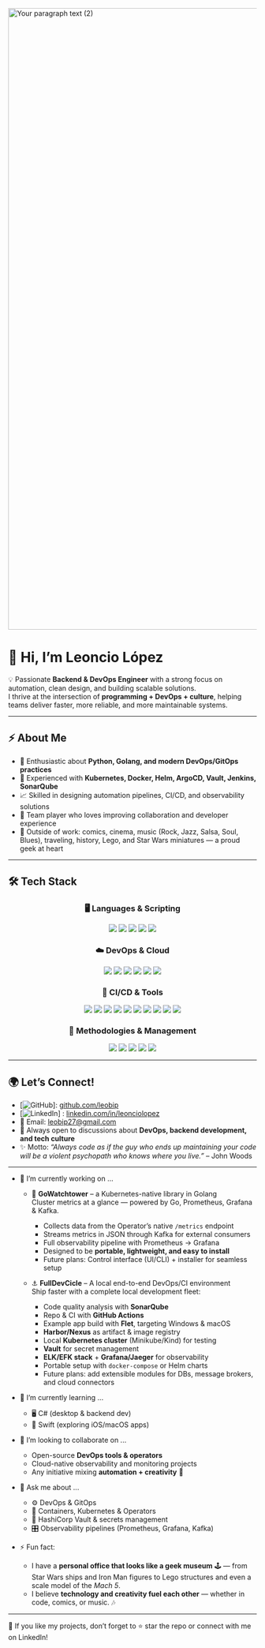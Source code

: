 <img width="2240" height="1260" alt="Your paragraph text (2)" src="https://github.com/user-attachments/assets/11d5c51e-729c-40d0-9cbc-ae866811d487" />



# 👋 Hi, I’m Leoncio López  

💡 Passionate **Backend & DevOps Engineer** with a strong focus on automation, clean design, and building scalable solutions.  
I thrive at the intersection of **programming + DevOps + culture**, helping teams deliver faster, more reliable, and more maintainable systems.  

---

## ⚡ About Me  
- 🚀 Enthusiastic about **Python, Golang, and modern DevOps/GitOps practices**  
- 🐳 Experienced with **Kubernetes, Docker, Helm, ArgoCD, Vault, Jenkins, SonarQube**  
- 📈 Skilled in designing automation pipelines, CI/CD, and observability solutions  
- 🤝 Team player who loves improving collaboration and developer experience  
- 🎨 Outside of work: comics, cinema, music (Rock, Jazz, Salsa, Soul, Blues), traveling, history, Lego, and Star Wars miniatures — a proud geek at heart  

---

## 🛠️ Tech Stack  

<h3 align="center">🖥️ Languages & Scripting</h3>
<div align="center">
  <img src="https://img.shields.io/badge/Python-3776AB?style=for-the-badge&logo=python&logoColor=white"/>
  <img src="https://img.shields.io/badge/Go-00ADD8?style=for-the-badge&logo=go&logoColor=white"/>
  <img src="https://img.shields.io/badge/Bash-121011?style=for-the-badge&logo=gnu-bash&logoColor=white"/>
  <img src="https://img.shields.io/badge/YAML-CB171E?style=for-the-badge&logo=yaml&logoColor=white"/>
  <img src="https://img.shields.io/badge/C%23-239120?style=for-the-badge&logo=c-sharp&logoColor=white"/>
</div>

<h3 align="center">☁️ DevOps & Cloud</h3>
<div align="center">
  <img src="https://img.shields.io/badge/Docker-2496ED?style=for-the-badge&logo=docker&logoColor=white"/>
  <img src="https://img.shields.io/badge/Kubernetes-326CE5?style=for-the-badge&logo=kubernetes&logoColor=white"/>
  <img src="https://img.shields.io/badge/OpenShift-EE0000?style=for-the-badge&logo=red-hat-open-shift&logoColor=white"/>
  <img src="https://img.shields.io/badge/AWS-232F3E?style=for-the-badge&logo=amazon-aws&logoColor=white"/>
  <img src="https://img.shields.io/badge/ArgoCD-FE4D00?style=for-the-badge&logo=argo&logoColor=white"/>
  <img src="https://img.shields.io/badge/Helm-0F1689?style=for-the-badge&logo=helm&logoColor=white"/>
</div>

<h3 align="center">🔧 CI/CD & Tools</h3>
<div align="center">
  <img src="https://img.shields.io/badge/Git-F05032?style=for-the-badge&logo=git&logoColor=white"/>
  <img src="https://img.shields.io/badge/GitHub-181717?style=for-the-badge&logo=github&logoColor=white"/>
  <img src="https://img.shields.io/badge/GitLab-FC6D26?style=for-the-badge&logo=gitlab&logoColor=white"/>
  <img src="https://img.shields.io/badge/Jenkins-D24939?style=for-the-badge&logo=jenkins&logoColor=white"/>
  <img src="https://img.shields.io/badge/CloudBees-1997B5?style=for-the-badge&logo=jenkins&logoColor=white"/>
  <img src="https://img.shields.io/badge/SonarQube-4E9BCD?style=for-the-badge&logo=sonarqube&logoColor=white"/>
  <img src="https://img.shields.io/badge/Artifactory-3DDC84?style=for-the-badge&logo=jfrog&logoColor=white"/>
  <img src="https://img.shields.io/badge/Grafana-F46800?style=for-the-badge&logo=grafana&logoColor=white"/>
  <img src="https://img.shields.io/badge/Prometheus-E6522C?style=for-the-badge&logo=prometheus&logoColor=white"/>
  <img src="https://img.shields.io/badge/HashiCorp_Vault-555555?style=for-the-badge&logo=vault&logoColor=white"/>
</div>

<h3 align="center">📌 Methodologies & Management</h3>
<div align="center">
  <img src="https://img.shields.io/badge/DevOps-555555?style=for-the-badge&logo=devops&logoColor=white"/>
  <img src="https://img.shields.io/badge/Agile-28A745?style=for-the-badge&logo=atlassian&logoColor=white"/>
  <img src="https://img.shields.io/badge/GitOps-FF3366?style=for-the-badge&logo=git&logoColor=white"/>
  <img src="https://img.shields.io/badge/Jira-0052CC?style=for-the-badge&logo=jira&logoColor=white"/>
  <img src="https://img.shields.io/badge/Prince2-2E5C9A?style=for-the-badge&logo=readthedocs&logoColor=white"/>
</div>

---

## 🌍 Let’s Connect!  
- [![GitHub](https://img.shields.io/badge/GitHub-181717?style=for-the-badge&logo=github&logoColor=white)]: [github.com/leobip](https://github.com/leobip)  
- [![LinkedIn](https://img.shields.io/badge/LinkedIn-0077B5?style=flat&logo=linkedin&logoColor=white)] : [linkedin.com/in/leonciolopez](https://www.linkedin.com/in/leoncio-lópez-00527474/)  
- 📧 Email: leobip27@gmail.com  
- 💬 Always open to discussions about **DevOps, backend development, and tech culture**  
- ✨ Motto: *“Always code as if the guy who ends up maintaining your code will be a violent psychopath who knows where you live.”* – John Woods   

---
- 🔭 I’m currently working on ...
  
  - 🚀 **GoWatchtower** – a Kubernetes-native library in Golang  
    Cluster metrics at a glance — powered by Go, Prometheus, Grafana & Kafka.  
    - Collects data from the Operator’s native `/metrics` endpoint  
    - Streams metrics in JSON through Kafka for external consumers  
    - Full observability pipeline with Prometheus → Grafana  
    - Designed to be **portable, lightweight, and easy to install**  
    - Future plans: Control interface (UI/CLI) + installer for seamless setup
  
  - ⚓ **FullDevCicle** – A local end-to-end DevOps/CI environment  
    Ship faster with a complete local development fleet:  
    - Code quality analysis with **SonarQube**  
    - Repo & CI with **GitHub Actions**  
    - Example app build with **Flet**, targeting Windows & macOS  
    - **Harbor/Nexus** as artifact & image registry  
    - Local **Kubernetes cluster** (Minikube/Kind) for testing  
    - **Vault** for secret management  
    - **ELK/EFK stack** + **Grafana/Jaeger** for observability  
    - Portable setup with `docker-compose` or Helm charts  
    - Future plans: add extensible modules for DBs, message brokers, and cloud connectors

- 🌱 I’m currently learning ...
  - 🖥️ C# (desktop & backend dev)  
  - 🍏 Swift (exploring iOS/macOS apps)  

- 👯 I’m looking to collaborate on ...
  - Open-source **DevOps tools & operators**  
  - Cloud-native observability and monitoring projects  
  - Any initiative mixing **automation + creativity** 🚀  

- 💬 Ask me about ...
  - ⚙️ DevOps & GitOps  
  - 🐳 Containers, Kubernetes & Operators  
  - 🔐 HashiCorp Vault & secrets management  
  - 🎛️ Observability pipelines (Prometheus, Grafana, Kafka)  

- ⚡ Fun fact:  
  - I have a **personal office that looks like a geek museum** 🕹️ — from Star Wars ships and Iron Man figures to Lego structures and even a scale model of the *Mach 5*.  
  - I believe **technology and creativity fuel each other** — whether in code, comics, or music. 🎶

---
🌟 If you like my projects, don’t forget to ⭐ star the repo or connect with me on LinkedIn!  
